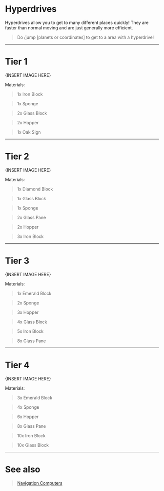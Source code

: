 # Hyperdrives
Hyperdrives allow you to get to many different places quickly! They are faster than normal moving and are just generally more efficient.

> Do /jump [planets or coordinates] to get to a area with a hyperdrive!

---
# Tier 1

{INSERT IMAGE HERE}

Materials:
> 1x Iron Block

> 1x Sponge

> 2x Glass Block

> 2x Hopper

> 1x Oak Sign

---
# Tier 2

{INSERT IMAGE HERE}

Materials:
> 1x Diamond Block

> 1x Glass Block

> 1x Sponge

> 2x Glass Pane

> 2x Hopper

> 3x Iron Block

---
# Tier 3

{INSERT IMAGE HERE}

Materials:
> 1x Emerald Block

> 2x Sponge

> 3x Hopper

> 4x Glass Block

> 5x Iron Block

> 8x Glass Pane

---
# Tier 4

{INSERT IMAGE HERE}

Materials:
> 3x Emerald Block

> 4x Sponge

> 6x Hopper

> 8x Glass Pane

> 10x Iron Block

> 10x Glass Block

---
# See also
> [Navigation Computers](Navcomputers.md)